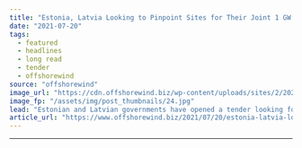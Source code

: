 ```yaml
---
title: "Estonia, Latvia Looking to Pinpoint Sites for Their Joint 1 GW Offshore Wind Project"
date: "2021-07-20"
tags: 
  - featured
  - headlines
  - long read
  - tender
  - offshorewind
source: "offshorewind"
image_url: "https://cdn.offshorewind.biz/wp-content/uploads/sites/2/2021/07/20165003/MHI-Vestas_illustration.jpg"
image_fp: "/assets/img/post_thumbnails/24.jpg"
lead: "Estonian and Latvian governments have opened a tender looking for services that will lead"
article_url: "https://www.offshorewind.biz/2021/07/20/estonia-latvia-looking-to-pinpoint-sites-for-their-joint-1-gw-offshore-wind-project/"
---
```


---
